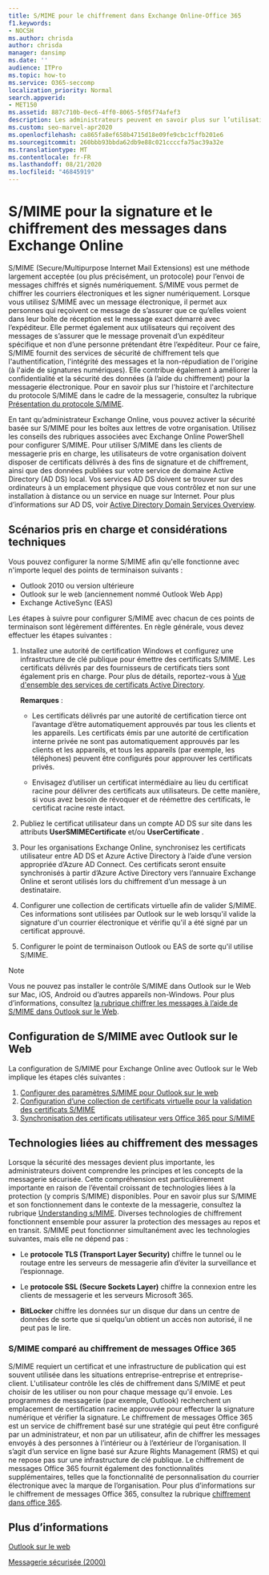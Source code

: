 ```yaml
---
title: S/MIME pour le chiffrement dans Exchange Online-Office 365
f1.keywords:
- NOCSH
ms.author: chrisda
author: chrisda
manager: dansimp
ms.date: ''
audience: ITPro
ms.topic: how-to
ms.service: O365-seccomp
localization_priority: Normal
search.appverid:
- MET150
ms.assetid: 887c710b-0ec6-4ff0-8065-5f05f74afef3
description: Les administrateurs peuvent en savoir plus sur l’utilisation de S/MIME (Secure/Multipurpose Internet Mail Extensions) dans Exchange Online pour chiffrer les messages électroniques et les signer numériquement.
ms.custom: seo-marvel-apr2020
ms.openlocfilehash: ca865fa8ef658b4715d18e09fe9cbc1cffb201e6
ms.sourcegitcommit: 260bbb93bbda62db9e88c021ccccfa75ac39a32e
ms.translationtype: MT
ms.contentlocale: fr-FR
ms.lasthandoff: 08/21/2020
ms.locfileid: "46845919"
---
```

# <a name="smime-for-message-signing-and-encryption-in-exchange-online"></a>S/MIME pour la signature et le chiffrement des messages dans Exchange Online

S/MIME (Secure/Multipurpose Internet Mail Extensions) est une méthode largement acceptée (ou plus précisément, un protocole) pour l’envoi de messages chiffrés et signés numériquement. S/MIME vous permet de chiffrer les courriers électroniques et les signer numériquement. Lorsque vous utilisez S/MIME avec un message électronique, il permet aux personnes qui reçoivent ce message de s’assurer que ce qu’elles voient dans leur boîte de réception est le message exact démarré avec l’expéditeur. Elle permet également aux utilisateurs qui reçoivent des messages de s’assurer que le message provenait d’un expéditeur spécifique et non d’une personne prétendant être l’expéditeur. Pour ce faire, S/MIME fournit des services de sécurité de chiffrement tels que l'authentification, l'intégrité des messages et la non-répudiation de l'origine (à l'aide de signatures numériques). Elle contribue également à améliorer la confidentialité et la sécurité des données (à l’aide du chiffrement) pour la messagerie électronique. Pour en savoir plus sur l'histoire et l'architecture du protocole S/MIME dans le cadre de la messagerie, consultez la rubrique [Présentation du protocole S/MIME](https://docs.microsoft.com/previous-versions/tn-archive/aa995740(v=exchg.65)).

En tant qu’administrateur Exchange Online, vous pouvez activer la sécurité basée sur S/MIME pour les boîtes aux lettres de votre organisation. Utilisez les conseils des rubriques associées avec Exchange Online PowerShell pour configurer S/MIME. Pour utiliser S/MIME dans les clients de messagerie pris en charge, les utilisateurs de votre organisation doivent disposer de certificats délivrés à des fins de signature et de chiffrement, ainsi que des données publiées sur votre service de domaine Active Directory (AD DS) local. Vos services AD DS doivent se trouver sur des ordinateurs à un emplacement physique que vous contrôlez et non sur une installation à distance ou un service en nuage sur Internet. Pour plus d’informations sur AD DS, voir [Active Directory Domain Services Overview](https://docs.microsoft.com/windows-server/identity/ad-ds/get-started/virtual-dc/active-directory-domain-services-overview).

## <a name="supported-scenarios-and-technical-considerations"></a>Scénarios pris en charge et considérations techniques

Vous pouvez configurer la norme S/MIME afin qu'elle fonctionne avec n'importe lequel des points de terminaison suivants :

- Outlook 2010 ou version ultérieure
- Outlook sur le web (anciennement nommé Outlook Web App)
- Exchange ActiveSync (EAS)

Les étapes à suivre pour configurer S/MIME avec chacun de ces points de terminaison sont légèrement différentes. En règle générale, vous devez effectuer les étapes suivantes :

1. Installez une autorité de certification Windows et configurez une infrastructure de clé publique pour émettre des certificats S/MIME. Les certificats délivrés par des fournisseurs de certificats tiers sont également pris en charge. Pour plus de détails, reportez-vous à [Vue d'ensemble des services de certificats Active Directory](https://docs.microsoft.com/previous-versions/windows/it-pro/windows-server-2012-r2-and-2012/hh831740(v=ws.11)).

   **Remarques** :

   - Les certificats délivrés par une autorité de certification tierce ont l’avantage d’être automatiquement approuvés par tous les clients et les appareils. Les certificats émis par une autorité de certification interne privée ne sont pas automatiquement approuvés par les clients et les appareils, et tous les appareils (par exemple, les téléphones) peuvent être configurés pour approuver les certificats privés.

   - Envisagez d’utiliser un certificat intermédiaire au lieu du certificat racine pour délivrer des certificats aux utilisateurs. De cette manière, si vous avez besoin de révoquer et de réémettre des certificats, le certificat racine reste intact.

2. Publiez le certificat utilisateur dans un compte AD DS sur site dans les attributs **UserSMIMECertificate** et/ou **UserCertificate** .

3. Pour les organisations Exchange Online, synchronisez les certificats utilisateur entre AD DS et Azure Active Directory à l’aide d’une version appropriée d’Azure AD Connect. Ces certificats seront ensuite synchronisés à partir d’Azure Active Directory vers l’annuaire Exchange Online et seront utilisés lors du chiffrement d’un message à un destinataire.

4. Configurer une collection de certificats virtuelle afin de valider S/MIME. Ces informations sont utilisées par Outlook sur le web lorsqu'il valide la signature d'un courrier électronique et vérifie qu'il a été signé par un certificat approuvé.

5. Configurer le point de terminaison Outlook ou EAS de sorte qu'il utilise S/MIME.

> [!NOTE]
> Vous ne pouvez pas installer le contrôle S/MIME dans Outlook sur le Web sur Mac, iOS, Android ou d’autres appareils non-Windows. Pour plus d’informations, consultez [la rubrique chiffrer les messages à l’aide de S/MIME dans Outlook sur le Web](https://support.microsoft.com/office/878c79fc-7088-4b39-966f-14512658f480).

## <a name="setup-smime-with-outlook-on-the-web"></a>Configuration de S/MIME avec Outlook sur le Web

La configuration de S/MIME pour Exchange Online avec Outlook sur le Web implique les étapes clés suivantes :

1. [Configurer des paramètres S/MIME pour Outlook sur le web](configure-s-mime-settings-for-outlook-web-app.md)
2. [Configuration d’une collection de certificats virtuelle pour la validation des certificats S/MIME](set-up-virtual-certificate-collection-to-validate-s-mime.md)
3. [Synchronisation des certificats utilisateur vers Office 365 pour S/MIME](sync-user-certificates-to-office-365-for-s-mime.md)

## <a name="related-message-encryption-technologies"></a>Technologies liées au chiffrement des messages

Lorsque la sécurité des messages devient plus importante, les administrateurs doivent comprendre les principes et les concepts de la messagerie sécurisée. Cette compréhension est particulièrement importante en raison de l’éventail croissant de technologies liées à la protection (y compris S/MIME) disponibles. Pour en savoir plus sur S/MIME et son fonctionnement dans le contexte de la messagerie, consultez la rubrique [Understanding s/MIME](https://docs.microsoft.com/previous-versions/tn-archive/aa995740(v=exchg.65)). Diverses technologies de chiffrement fonctionnent ensemble pour assurer la protection des messages au repos et en transit. S/MIME peut fonctionner simultanément avec les technologies suivantes, mais elle ne dépend pas :

- Le **protocole TLS (Transport Layer Security)** chiffre le tunnel ou le routage entre les serveurs de messagerie afin d’éviter la surveillance et l’espionnage.

- Le **protocole SSL (Secure Sockets Layer)** chiffre la connexion entre les clients de messagerie et les serveurs Microsoft 365.

- **BitLocker** chiffre les données sur un disque dur dans un centre de données de sorte que si quelqu’un obtient un accès non autorisé, il ne peut pas le lire.

### <a name="smime-compared-with-office-365-message-encryption"></a>S/MIME comparé au chiffrement de messages Office 365

S/MIME requiert un certificat et une infrastructure de publication qui est souvent utilisée dans les situations entreprise-entreprise et entreprise-client. L'utilisateur contrôle les clés de chiffrement dans S/MIME et peut choisir de les utiliser ou non pour chaque message qu'il envoie. Les programmes de messagerie (par exemple, Outlook) recherchent un emplacement de certification racine approuvée pour effectuer la signature numérique et vérifier la signature. Le chiffrement de messages Office 365 est un service de chiffrement basé sur une stratégie qui peut être configuré par un administrateur, et non par un utilisateur, afin de chiffrer les messages envoyés à des personnes à l’intérieur ou à l’extérieur de l’organisation. Il s’agit d’un service en ligne basé sur Azure Rights Management (RMS) et qui ne repose pas sur une infrastructure de clé publique. Le chiffrement de messages Office 365 fournit également des fonctionnalités supplémentaires, telles que la fonctionnalité de personnalisation du courrier électronique avec la marque de l’organisation. Pour plus d’informations sur le chiffrement de messages Office 365, consultez la rubrique [chiffrement dans office 365](https://docs.microsoft.com/microsoft-365/compliance/encryption).

## <a name="more-information"></a>Plus d’informations

[Outlook sur le web](https://docs.microsoft.com/exchange/exchange-admin-center)

[Messagerie sécurisée (2000)](https://docs.microsoft.com/previous-versions/windows/it-pro/windows-2000-server/cc962043(v=technet.10))
